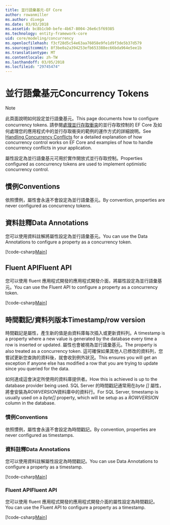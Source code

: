 ```yaml
---
title: 並行語彙基元-EF Core
author: rowanmiller
ms.author: divega
ms.date: 03/03/2018
ms.assetid: bc8b1cb0-befe-4b67-8004-26e6c5f69385
ms.technology: entity-framework-core
uid: core/modeling/concurrency
ms.openlocfilehash: f3cf28d5c54e63aa76058e9fe1d9f3de5b37d579
ms.sourcegitcommit: 8f3be0a2a394253efb653388ec66bda964e5ee1b
ms.translationtype: MT
ms.contentlocale: zh-TW
ms.lasthandoff: 03/05/2018
ms.locfileid: "29745474"
---
```

# <a name="concurrency-tokens"></a><span data-ttu-id="09205-102">並行語彙基元</span><span class="sxs-lookup"><span data-stu-id="09205-102">Concurrency Tokens</span></span>

> [!NOTE]
> <span data-ttu-id="09205-103">此頁面說明如何設定並行語彙基元。</span><span class="sxs-lookup"><span data-stu-id="09205-103">This page documents how to configure concurrency tokens.</span></span> <span data-ttu-id="09205-104">請參閱[處理並行存取衝突](../saving/concurrency.md)的並行存取控制的 EF Core 及如何處理您的應用程式中的並行存取衝突的範例的運作方式的詳細說明。</span><span class="sxs-lookup"><span data-stu-id="09205-104">See [Handling Concurrency Conflicts](../saving/concurrency.md) for a detailed explanation of how concurrency control works on EF Core and examples of how to handle concurrency conflicts in your application.</span></span>

<span data-ttu-id="09205-105">屬性設定為並行語彙基元可用於實作開放式並行存取控制。</span><span class="sxs-lookup"><span data-stu-id="09205-105">Properties configured as concurrency tokens are used to implement optimistic concurrency control.</span></span>

## <a name="conventions"></a><span data-ttu-id="09205-106">慣例</span><span class="sxs-lookup"><span data-stu-id="09205-106">Conventions</span></span>

<span data-ttu-id="09205-107">依照慣例，屬性會永遠不會設定為並行語彙基元。</span><span class="sxs-lookup"><span data-stu-id="09205-107">By convention, properties are never configured as concurrency tokens.</span></span>

## <a name="data-annotations"></a><span data-ttu-id="09205-108">資料註釋</span><span class="sxs-lookup"><span data-stu-id="09205-108">Data Annotations</span></span>

<span data-ttu-id="09205-109">您可以使用資料註解將屬性設定為並行語彙基元。</span><span class="sxs-lookup"><span data-stu-id="09205-109">You can use the Data Annotations to configure a property as a concurrency token.</span></span>

[!code-csharp[Main](../../../samples/core/Modeling/DataAnnotations/Samples/Concurrency.cs#ConfigureConcurrencyAnnotations)]

## <a name="fluent-api"></a><span data-ttu-id="09205-110">Fluent API</span><span class="sxs-lookup"><span data-stu-id="09205-110">Fluent API</span></span>

<span data-ttu-id="09205-111">您可以使用 fluent 應用程式開發的應用程式開發介面，將屬性設定為並行語彙基元。</span><span class="sxs-lookup"><span data-stu-id="09205-111">You can use the Fluent API to configure a property as a concurrency token.</span></span>

[!code-csharp[Main](../../../samples/core/Modeling/FluentAPI/Samples/Concurrency.cs#ConfigureConcurrencyFluent)]

## <a name="timestamprow-version"></a><span data-ttu-id="09205-112">時間戳記/資料列版本</span><span class="sxs-lookup"><span data-stu-id="09205-112">Timestamp/row version</span></span>

<span data-ttu-id="09205-113">時間戳記是屬性，產生新的值是由資料庫每次插入或更新資料列。</span><span class="sxs-lookup"><span data-stu-id="09205-113">A timestamp is a property where a new value is generated by the database every time a row is inserted or updated.</span></span> <span data-ttu-id="09205-114">屬性也會被視為並行語彙基元。</span><span class="sxs-lookup"><span data-stu-id="09205-114">The property is also treated as a concurrency token.</span></span> <span data-ttu-id="09205-115">這可確保如果其他人已修改的資料列，您嘗試更新您查詢的資料後，就會收到例外狀況。</span><span class="sxs-lookup"><span data-stu-id="09205-115">This ensures you will get an exception if anyone else has modified a row that you are trying to update since you queried for the data.</span></span>

<span data-ttu-id="09205-116">如何達成這會決定所使用的資料庫提供者。</span><span class="sxs-lookup"><span data-stu-id="09205-116">How this is achieved is up to the database provider being used.</span></span> <span data-ttu-id="09205-117">SQL Server 的時間戳記通常用在*byte []* 屬性，將會安裝為*ROWVERSION*資料庫中的資料行。</span><span class="sxs-lookup"><span data-stu-id="09205-117">For SQL Server, timestamp is usually used on a *byte[]* property, which will be setup as a *ROWVERSION* column in the database.</span></span>

### <a name="conventions"></a><span data-ttu-id="09205-118">慣例</span><span class="sxs-lookup"><span data-stu-id="09205-118">Conventions</span></span>

<span data-ttu-id="09205-119">依照慣例，屬性會永遠不會設定為時間戳記。</span><span class="sxs-lookup"><span data-stu-id="09205-119">By convention, properties are never configured as timestamps.</span></span>

### <a name="data-annotations"></a><span data-ttu-id="09205-120">資料註釋</span><span class="sxs-lookup"><span data-stu-id="09205-120">Data Annotations</span></span>

<span data-ttu-id="09205-121">您可以使用資料註解屬性設定為時間戳記。</span><span class="sxs-lookup"><span data-stu-id="09205-121">You can use Data Annotations to configure a property as a timestamp.</span></span>

[!code-csharp[Main](../../../samples/core/Modeling/DataAnnotations/Samples/Timestamp.cs#ConfigureTimestampAnnotations)]

### <a name="fluent-api"></a><span data-ttu-id="09205-122">Fluent API</span><span class="sxs-lookup"><span data-stu-id="09205-122">Fluent API</span></span>

<span data-ttu-id="09205-123">您可以使用 fluent 應用程式開發的應用程式開發介面的屬性設定為時間戳記。</span><span class="sxs-lookup"><span data-stu-id="09205-123">You can use the Fluent API to configure a property as a timestamp.</span></span>

[!code-csharp[Main](../../../samples/core/Modeling/FluentAPI/Samples/Timestamp.cs#ConfigureTimestampFluent)]
